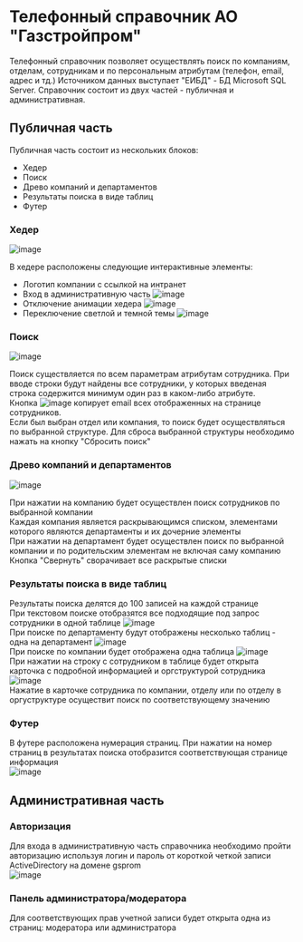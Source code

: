 # Телефонный справочник АО "Газстройпром"

Телефонный справочник позволяет осуществлять поиск по компаниям, отделам, сотрудникам и по персональным атрибутам (телефон, email, адрес и тд.)
Источником данных выступает "ЕИБД" - БД Microsoft SQL Server.
Справочник состоит из двух частей - публичная и административная.


## Публичная часть
Публичная часть состоит из нескольких блоков:
- Хедер
- Поиск
- Древо компаний и департаментов
- Результаты поиска в виде таблиц
- Футер

### Хедер
![image](https://github.com/korpovmoxem/gsp_phonebook/assets/105490028/c44c0165-a5bc-4673-bf3b-8a5953cc0b30)

В хедере расположены следующие интерактивные элементы:
* Логотип компании с ссылкой на интранет
* Вход в административную часть ![image](https://github.com/korpovmoxem/gsp_phonebook/assets/105490028/5ac1ef13-d63c-4b5f-b94e-01b2535d0585)
* Отключение анимации хедера ![image](https://github.com/korpovmoxem/gsp_phonebook/assets/105490028/ffe9d8d0-5011-4e78-8e9d-99f7602bb224)
* Переключение светлой и темной темы ![image](https://github.com/korpovmoxem/gsp_phonebook/assets/105490028/ababcf92-2d59-453c-aa9b-f46ff8edc73a)

### Поиск
![image](https://github.com/korpovmoxem/gsp_phonebook/assets/105490028/be8b4835-dab9-4ed7-bb49-fc629742c33f)

Поиск существляется по всем параметрам атрибутам сотрудника. При вводе строки будут найдены все сотрудники, у которых введеная строка содержится минимум один раз в каком-либо атрибуте.<br>
Кнопка ![image](https://github.com/korpovmoxem/gsp_phonebook/assets/105490028/6a370a16-47aa-457c-aaa7-7cf60b2f6a1e) копирует email всех отображенных на странице сотрудников.<br>
Если был выбран отдел или компания, то поиск будет осуществляться по выбранной структуре. Для сброса выбранной структуры необходимо нажать на кнопку "Сбросить поиск"

### Древо компаний и департаментов
![image](https://github.com/korpovmoxem/gsp_phonebook/assets/105490028/539afd96-b773-42c7-a7f4-b4b5a4862ad0)

При нажатии на компанию будет осуществлен поиск сотрудников по выбранной компании<br>
Каждая компания является раскрывающимся списком, элементами которого являются департаменты и их дочерние элементы<br>
При нажатии на департамент будет осуществлен поиск по выбранной компании и по родительским элементам не включая саму компанию<br>
Кнопка "Свернуть" сворачивает все раскрытые списки<br>

### Результаты поиска в виде таблиц
Результаты поиска делятся до 100 записей на каждой странице<br>
При текстовом поиске отобразятся все подходящие под запрос сотрудники в одной таблице ![image](https://github.com/korpovmoxem/gsp_phonebook/assets/105490028/a3c68079-0ea7-4d6c-a18b-906f74e7fd76)<br>
При поиске по департаменту будут отображены несколько таблиц - одна на департамент ![image](https://github.com/korpovmoxem/gsp_phonebook/assets/105490028/6979502d-417e-41fe-b3e0-2bf427591ea9)<br>
При поиске по компании будет отображена одна таблица ![image](https://github.com/korpovmoxem/gsp_phonebook/assets/105490028/7dcf3471-d399-4b56-916a-8a29428aafe2)<br>
При нажатии на строку с сотрудником в таблице будет открыта карточка с подробной информацией и оргструктурой сотрудника<br>![image](https://github.com/korpovmoxem/gsp_phonebook/assets/105490028/76b8115b-020e-4cee-b664-8e01c7b84cc3)<br>
Нажатие в карточке сотрудника по компании, отделу или по отделу в оргуструктуре осуществит поиск по соответствующему значению


### Футер
В футере расположена нумерация страниц. При нажатии на номер страниц в результатах поиска отобразится соответствующая странице информация<br>
![image](https://github.com/korpovmoxem/gsp_phonebook/assets/105490028/c2f76a17-f1d1-42b5-a647-16e470b864d7)

## Административная часть

### Авторизация
Для входа в административную часть справочника необходимо пройти авторизацию используя логин и пароль от короткой четкой записи ActiveDirectory на домене gsprom<br>
![image](https://github.com/korpovmoxem/gsp_phonebook/assets/105490028/94693143-efae-42d0-9cd8-dc4f62541d66)<br>

### Панель администратора/модератора
Для соответствующих прав учетной записи будет открыта одна из страниц: модератора или администратора<br>





